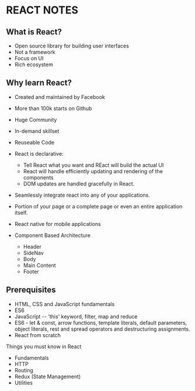 # REACT NOTES
## What is React?
* Open source library for building user interfaces
* Not a framework
* Focus on UI
* Rich ecosystem

## Why learn React?
* Created and maintained by Facebook
* More than 100k starts on Github
* Huge Community
* In-demand skillset
* Reuseable Code
* React is declarative: 
  * Tell React what you want and REact will build the actual UI
  *  React will handle efficiently updating and rendering of the components
  *  DOM updates are handled gracefully in React.
* Seamlessly integrate react into any of your applications.
* Portion of your page or a complete page or even an entire application itself.
* React native for mobile applications

  
* Component Based Architecture
  * Header
  * SideNav
  * Body
  * Main Content
  * Footer

## Prerequisites
* HTML, CSS and JavaScript fundamentals
* ES6
* JavaScript -- 'this' keyword, filter, map and reduce
* ES6 - let & const, arrow functions, template literals, default parameters, object literals, rest and spread operators and destructuring assignments.
* React from scratch

Things you must know in React
* Fundamentals
* HTTP
* Routing
* Redux (State Management)
* Utilities